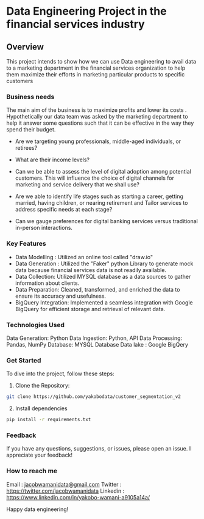 # Data Engineering Project in the financial services industry

## Overview
This project intends to show how we can use Data engineering to avail data to a marketing department in the financial services organization to help them maximize their efforts in marketing particular products to specific customers

### Business needs

The main aim of the business is to maximize profits and lower its costs . Hypothetically our data team was asked by the marketing department to help it answer some questions such that it can be effective in the way they spend their budget.

- Are we targeting young professionals, middle-aged individuals, or retirees?

- What are their income levels?

- Can we be able to assess the level of digital adoption among potential customers. This will influence the choice of digital channels for marketing and service delivery that we shall use?

- Are we able to identify life stages such as starting a career, getting married, having children, or nearing retirement and Tailor services to address specific needs at each stage?

- Can we gauge preferences for digital banking services versus traditional in-person interactions.

### Key Features
- Data Modelling : Utilized an online tool called "draw.io"
- Data Generation : Utilized the "Faker" python Library to generate mock data because financial services data is not readily available.
- Data Collection: Utilized MYSQL database as a  data sources to gather information about clients.
- Data Preparation: Cleaned, transformed, and enriched the data to ensure its accuracy and usefulness.
- BigQuery Integration: Implemented a seamless integration with Google BigQuery for efficient storage and retrieval of relevant data.

### Technologies Used
Data Generation: Python
Data Ingestion: Python, API
Data Processing: Pandas, NumPy
Database: MYSQL Database
Data lake : Google BigQery

### Get Started 
To dive into the project, follow these steps:

1. Clone the Repository:

```bash
git clone https://github.com/yakobodata/customer_segmentation_v2
```

2. Install dependencies
```bash
pip install -r requirements.txt
```

### Feedback
If you have any questions, suggestions, or issues, please open an issue. I appreciate your feedback!

### How to reach me
Email : jacobwamanidata@gmail.com
Twitter : https://twitter.com/jacobwamanidata
Linkedin : https://www.linkedin.com/in/yakobo-wamani-a9105a14a/

Happy data engineering!